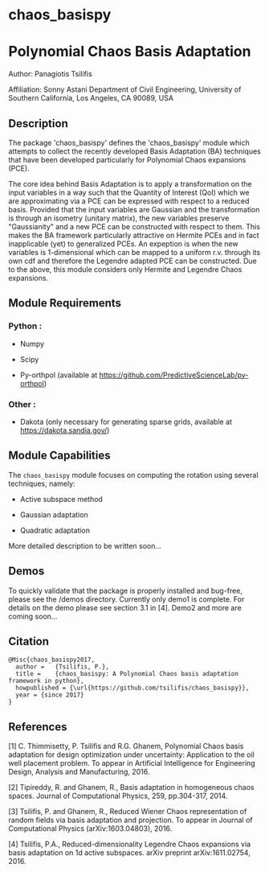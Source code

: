 # chaos_basispy
Polynomial Chaos Basis Adaptation
=================================

Author:       Panagiotis Tsilifis

Affiliation:  Sonny Astani Department of Civil Engineering, 
              University of Southern California, Los Angeles, CA 90089, USA


Description
-----------

The package 'chaos_basispy' defines the 'chaos_basispy' module which attempts to 
collect the recently developed Basis Adaptation (BA) techniques that have been developed 
particularly for Polynomial Chaos expansions (PCE). 

The core idea behind Basis Adaptation is to apply a transformation on the input variables
in a way such that the Quantity of Interest (QoI) which we are approximating via a PCE can
be expressed with respect to a reduced basis. Provided that the input variables are Gaussian
and the transformation is through an isometry (unitary matrix), the new variables preserve 
"Gaussianity" and a new PCE can be constructed with respect to them. This makes the BA 
framework particularly attractive on Hermite PCEs and in fact inapplicable (yet) to 
generalized PCEs. An expeption is when the new variables is 1-dimensional which can be mapped
to a uniform r.v. through its own cdf and therefore the Legendre adapted PCE can be constructed.
Due to the above, this module considers only Hermite and Legendre Chaos expansions.

Module Requirements
-------------------
### Python :

- Numpy

- Scipy

- Py-orthpol (available at https://github.com/PredictiveScienceLab/py-orthpol)

### Other :

- Dakota (only necessary for generating sparse grids, available at https://dakota.sandia.gov/) 

Module Capabilities
-------------------

The `chaos_basispy` module focuses on computing the rotation using several techniques, namely:

- Active subspace method

- Gaussian adaptation

- Quadratic adaptation 

More detailed description to be written soon...

Demos
-----

To quickly validate that the package is properly installed and bug-free, please see the /demos directory. Currently only demo1 is complete. For details on the demo please see section 3.1 in [4]. Demo2 and more are coming soon...

Citation
--------

    @Misc{chaos_basispy2017,
      author =   {Tsilifis, P.},
      title =    {chaos_basispy: A Polynomial Chaos basis adaptation framework in python},
      howpublished = {\url{https://github.com/tsilifis/chaos_basispy}},
      year = {since 2017}
    }

References
----------

[1] C. Thimmisetty, P. Tsilifis and R.G. Ghanem, Polynomial Chaos basis adaptation for design optimization under uncertainty: Application to the oil well placement problem. To appear in Artificial Intelligence for Engineering Design, Analysis and Manufacturing, 2016.

[2] Tipireddy, R. and Ghanem, R., Basis adaptation in homogeneous chaos spaces. Journal of Computational Physics, 259, pp.304-317, 2014.

[3] Tsilifis, P. and Ghanem, R., Reduced Wiener Chaos representation of random fields via basis adaptation and projection. To appear in Journal of Computational Physics (arXiv:1603.04803), 2016.

[4] Tsilifis, P.A., Reduced-dimensionality Legendre Chaos expansions via basis adaptation on 1d active subspaces. arXiv preprint arXiv:1611.02754, 2016.
